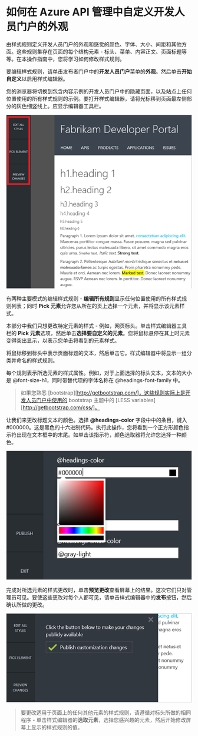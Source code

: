 <properties pageTitle="如何在 Azure API 管理中自定义开发人员门户的外观" metaKeywords="" description="如何在 Azure API 管理中自定义开发人员门户的外观。" metaCanonical="" services="" documentationCenter="API Management" title="如何在 Azure API 管理中自定义开发人员门户的外观" authors="sdanie" solutions="" manager="" editor="" />
<tags ms.service=""
    ms.date=""
    wacn.date=""
    />

# 如何在 Azure API 管理中自定义开发人员门户的外观

由样式规则定义开发人员门户的外观和感觉的颜色、字体、大小、间距和其他方面。这些规则集存在页面的每个结构元素 - 标头、菜单、内容正文、页面标题等等。在本操作指南中，您将学习如何修改样式规则。

要编辑样式规则，请单击发布者门户中的**开发人员门户**菜单的**外观**。然后单击**开始自定义**以启用样式编辑器。

您的浏览器将切换到包含内容示例的开发人员门户中的隐藏页面，以及站点上任何位置使用的所有样式规则的示例。要打开样式编辑器，请将光标移到页面最左侧部分的灰色细竖线上。应显示编辑器工具栏。

![自定义工具栏][自定义工具栏]

有两种主要模式的编辑样式规则 - **编辑所有规则**显示任何位置使用的所有样式规则列表；同时 **Pick 元素**允许您从所在的页上选择一个元素，并将显示该元素样式。

本部分中我们只想更改特定元素的样式 - 例如，网页标头。单击样式编辑器工具栏的 **Pick 元素**选项，然后单击**选择要自定义的元素**。您将鼠标悬停在其上时元素变得突出显示，以表示您单击将看到的元素样式。

将鼠标移到标头中表示页面标题的文本，然后单击它。样式编辑器中将显示一组分类并命名的样式规则。

每个规则表示所选元素的样式属性。例如，对于上面选择的标头文本，文本的大小是 @font-size-h1，同时带替代项的字体名称在 @headings-font-family 中。

> 如果您熟悉 [bootstrap][http://getbootstrap.com/]，这些规则实际上是开发人员门户中使用的 bootstrap 主题中的 [LESS variables][http://getbootstrap.com/css/]。

让我们来更改标题文本的颜色。选择 **@headings-color** 字段中中的条目，键入 \#000000。这是黑色的十六进制代码。执行此操作，您将看到一个正方形颜色指示符出现在文本框中的末尾。如单击该指示符，颜色选取器将允许您选择一种颜色。

![颜色选取器][颜色选取器]

完成对所选元素的样式更改时，单击**预览更改**查看屏幕上的结果。这次它们只对管理员可见。要使这些更改对每个人都可见，请单击样式编辑器中的**发布**按钮，然后确认所做的更改。

![发布窗体][发布窗体]

> 要更改适用于页面上的任何其他元素的样式规则，请遵循对标头所做的相同程序 - 单击样式编辑器的**选取元素**，选择您感兴趣的元素，然后开始修改屏幕上显示的样式规则的值。

  [自定义工具栏]: ./media/api-management-howto-customize-look-and-feel/api-management-customization-toolbar.png
  [颜色选取器]: ./media/api-management-howto-customize-look-and-feel/api-management-customization-toolbar-color-picker.png
  [发布窗体]: ./media/api-management-howto-customize-look-and-feel/api-management-customization-toolbar-publish-form.png
